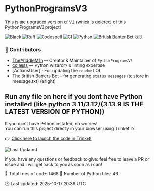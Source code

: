 # PythonProgramsV3

This is the upgraded version of V2 (which is deleted) of this PythonProgramsV3 project!

![Black](https://img.shields.io/badge/code%20style-black-000000.svg)
![Ruff](https://img.shields.io/badge/linter-ruff-purple)
![Codespell](https://img.shields.io/badge/spellcheck-codespell-green)
![CI](https://github.com/ModuleMaster64/PythonProgramsV3/actions/workflows/ci.yml/badge.svg)
![Python](https://img.shields.io/badge/python-3.11+-brightgreen?logo=python&style=for-the-badge)
[![British Banter Bot 🇬🇧](https://github.com/ModuleMaster64/PythonProgramsV3/actions/workflows/british-bot.yml/badge.svg)](https://github.com/ModuleMaster64/PythonProgramsV3/actions/workflows/british-bot.yml)

### 👥 Contributors

- [TheM1ddleM1n](https://github.com/TheM1ddleM1n) — Creator & Maintainer of `PythonProgramsV3`
- [cclauss](https://github.com/cclauss) — Python wizardry & linting expertise
- [ActionsUser] - For updating the `readme` LOL
- The British Banters Bot - for generating `status messages` (to store in message.txt) (alright)

## Run any file on here if you dont have Python installed (like python 3.11/3.12/(3.13.9 IS THE LATEST VERSION OF PYTHON))

If you don't have Python installed, no worries!  
You can run this project directly in your browser using Trinket.io

👉 [Click here to launch the code in Trinket!](https://trinket.io/python3)

![Last Updated](https://img.shields.io/github/last-commit/TheM1ddleM1n/PythonProgramsV3?style=flat-square&color=brightgreen)

If you have any questions or feedback to give: feel free to leave a PR or issue and i will get back to you as soon as i can!

<!-- STATS:START -->
📄 Total lines of code: 1468
🐍 Number of Python files: 46
<!-- STATS:END -->

<!-- UPDATED:START -->
🕒 Last updated: 2025-10-17 20:39 UTC
<!-- UPDATED:END -->
